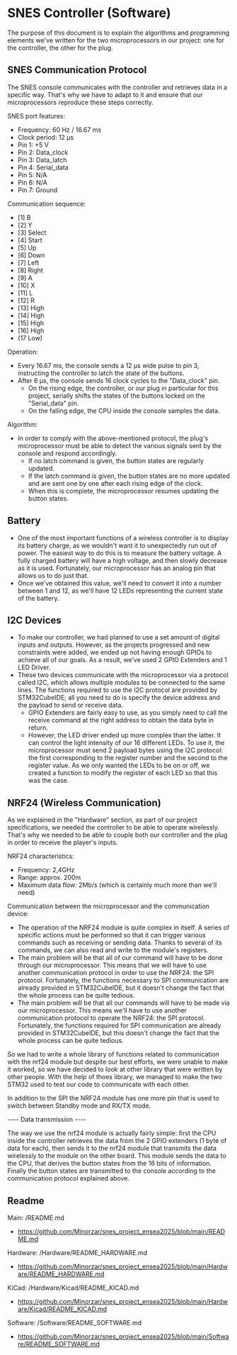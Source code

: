 # SNES Controller (Software)

The purpose of this document is to explain the algorithms and programming elements we've written for the two microprocessors in our project: one for the controller, the other for the plug.

## SNES Communication Protocol

The SNES console communicates with the controller and retrieves data in a specific way. That's why we have to adapt to it and ensure that our microprocessors reproduce these steps correctly.

SNES port features:
- Frequency: 60 Hz / 16.67 ms
- Clock period: 12 μs
- Pin 1: +5 V
- Pin 2: Data_clock
- Pin 3: Data_latch
- Pin 4: Serial_data
- Pin 5: N/A
- Pin 6: N/A
- Pin 7: Ground

Communication sequence:   
- [1] B
- [2] Y
- [3] Select
- [4] Start
- [5] Up
- [6] Down
- [7] Left
- [8] Right
- [9] A
- [10] X
- [11] L
- [12] R
- [13] High
- [14] High
- [15] High
- [16] High
- (17 Low)

Operation:
- Every 16.67 ms, the console sends a 12 μs wide pulse to pin 3, instructing the controller to latch the state of the buttons.
- After 6 μs, the console sends 16 clock cycles to the "Data_clock" pin.
    - On the rising edge, the controller, or our plug in particular for this project, serially shifts the states of the buttons locked on the "Serial_data" pin.
    - On the falling edge, the CPU inside the console samples the data.

Algorithm:
- In order to comply with the above-mentioned protocol, the plug's microprocessor must be able to detect the various signals sent by the console and respond accordingly.
    - If no latch command is given, the button states are regularly updated.
    - If the latch command is given, the button states are no more updated and are sent one by one after each rising edge of the clock.
    - When this is complete, the microprocessor resumes updating the button states.

## Battery

- One of the most important functions of a wireless controller is to display its battery charge, as we wouldn't want it to unexpectedly run out of power. The easiest way to do this is to measure the battery voltage. A fully charged battery will have a high voltage, and then slowly decrease as it is used. Fortunately, our microprocessor has an analog pin that allows us to do just that.
- Once we've obtained this value, we'll need to convert it into a number between 1 and 12, as we'll have 12 LEDs representing the current state of the battery.

## I2C Devices

- To make our controller, we had planned to use a set amount of digital inputs and outputs. However, as the projects progressed and new constraints were added, we ended up not having enough GPIOs to achieve all of our goals. As a result, we’ve used 2 GPIO Extenders and 1 LED Driver.
- These two devices communicate with the microprocessor via a protocol called I2C, which allows multiple modules to be connected to the same lines. The functions required to use the I2C protocol are provided by STM32CubeIDE; all you need to do is specify the device address and the payload to send or receive data.
    - GPIO Extenders are fairly easy to use, as you simply need to call the receive command at the right address to obtain the data byte in return.
    - However, the LED driver ended up more complex than the latter. It can control the light intensity of our 16 different LEDs. To use it, the microprocessor must send 2 payload bytes using the I2C protocol: the first corresponding to the register number and the second to the register value. As we only wanted the LEDs to be on or off, we created a function to modify the register of each LED so that this was the case.

## NRF24 (Wireless Communication)

As we explained in the "Hardware" section, as part of our project specifications, we needed the controller to be able to operate wirelessly. That's why we needed to be able to couple both our controller and the plug in order to receive the player's inputs.

NRF24 characteristics:
- Frequency: 2,4GHz
- Range: approx. 200m
- Maximum data flow: 2Mb/s (which is certainly much more than we'll need)

Communication between the microprocessor and the communication device:
- The operation of the NRF24 module is quite complex in itself. A series of specific actions must be performed so that it can trigger various commands such as receiving or sending data. Thanks to several of its commands, we can also read and write to the module's registers.
- The main problem will be that all of our command will have to be done through our microprocessor. This means that we will have to use another communication protocol in order to use the NRF24: the SPI protocol. Fortunately, the functions necessary to SPI communication are already provided in STM32CubeIDE, but it doesn’t change the fact that the whole process can be quite tedious.
- The main problem will be that all our commands will have to be made via our microprocessor. This means we'll have to use another communication protocol to operate the NRF24: the SPI protocol. Fortunately, the functions required for SPI communication are already provided in STM32CubeIDE, but this doesn't change the fact that the whole process can be quite tedious.

So we had to write a whole library of functions related to communication with the nrf24 module but despite our best efforts, we were unable to make it worked, so we have decided to look at other library that were written by other people.
 With the help of thoes library, we managed to make the two STM32 used to test our code to communicate with each other.


In addition to the SPI the NRF24 module has one more pin that is used to switch between Standby mode and RX/TX mode.

---- Data transmission ----

The way we use the nrf24 module is actually fairly simple: first the CPU inside the controller retrieves the data from the 2 GPIO extenders (1 byte of data for each), then sends it to the nrf24 module that transmits the data wirelessly to the module on the other board. This module sends the data to the CPU, that derives the button states from the 16 bits of information. Finally the button states are transmitted to the console according to the communication protocol explained above.

## Readme

Main: /README.md
- https://github.com/Minorzar/snes_project_ensea2025/blob/main/README.md

Hardware: /Hardware/README_HARDWARE.md
- https://github.com/Minorzar/snes_project_ensea2025/blob/main/Hardware/README_HARDWARE.md

KiCad: /Hardware/Kicad/README_KICAD.md
- https://github.com/Minorzar/snes_project_ensea2025/blob/main/Hardware/Kicad/README_KICAD.md

Software: /Software/README_SOFTWARE.md
- https://github.com/Minorzar/snes_project_ensea2025/blob/main/Software/README_SOFTWARE.md
